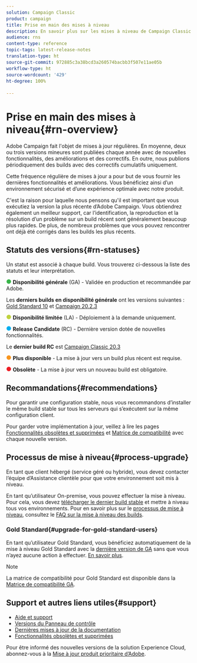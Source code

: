 ```yaml
---
solution: Campaign Classic
product: campaign
title: Prise en main des mises à niveau
description: En savoir plus sur les mises à niveau de Campaign Classic
audience: rns
content-type: reference
topic-tags: latest-release-notes
translation-type: ht
source-git-commit: 972885c3a38bcd3a260574bacbb3f507e11ae05b
workflow-type: ht
source-wordcount: '429'
ht-degree: 100%

---
```



# Prise en main des mises à niveau{#rn-overview}

Adobe Campaign fait l&#39;objet de mises à jour régulières. En moyenne, deux ou trois versions mineures sont publiées chaque année avec de nouvelles fonctionnalités, des améliorations et des correctifs. En outre, nous publions périodiquement des builds avec des correctifs cumulatifs uniquement.

Cette fréquence régulière de mises à jour a pour but de vous fournir les dernières fonctionnalités et améliorations. Vous bénéficiez ainsi d’un environnement sécurisé et d’une expérience optimale avec notre produit.

C&#39;est la raison pour laquelle nous pensons qu&#39;il est important que vous exécutiez la version la plus récente d’Adobe Campaign. Vous obtiendrez également un meilleur support, car l’identification, la reproduction et la résolution d’un problème sur un build récent sont généralement beaucoup plus rapides. De plus, de nombreux problèmes que vous pouvez rencontrer ont déjà été corrigés dans les builds les plus récents.

## Statuts des versions{#rn-statuses}

Un statut est associé à chaque build. Vous trouverez ci-dessous la liste des statuts et leur interprétation.

![](assets/do-not-localize/green3.png) **Disponibilité générale** (GA) - Validée en production et recommandée par Adobe.

Les **derniers builds en disponibilité générale** ont les versions suivantes : [Gold Standard 10](../../rn/using/gold-standard.md#gs-10) et [Campaign 20.2.3](../../rn/using/release--20-2.md#release-20-2-3-build-9182)

![](assets/do-not-localize/limited3.png) **Disponibilité limitée** (LA) - Déploiement à la demande uniquement.

![](assets/do-not-localize/blue3.png) **Release Candidate** (RC) - Dernière version dotée de nouvelles fonctionnalités.

Le **dernier build RC** est [Campaign Classic 20.3](../../rn/using/latest-release.md)

![](assets/do-not-localize/orange3.png) **Plus disponible** - La mise à jour vers un build plus récent est requise.

![](assets/do-not-localize/red3.png) **Obsolète** - La mise à jour vers un nouveau build est obligatoire.

## Recommandations{#recommendations}

Pour garantir une configuration stable, nous vous recommandons d’installer le même build stable sur tous les serveurs qui s’exécutent sur la même configuration client.

Pour garder votre implémentation à jour, veillez à lire les pages [Fonctionnalités obsolètes et supprimées](../../rn/using/deprecated-features.md) et [Matrice de compatibilité](../../rn/using/compatibility-matrix.md) avec chaque nouvelle version.

## Processus de mise à niveau{#process-upgrade}

En tant que client hébergé (service géré ou hybride), vous devez contacter l’équipe d’Assistance clientèle pour que votre environnement soit mis à niveau.

En tant qu’utilisateur On-premise, vous pouvez effectuer la mise à niveau. Pour cela, vous devez [télécharger le dernier build stable](https://experience.adobe.com/#/downloads/content/software-distribution/en/campaign.html) et mettre à niveau tous vos environnements. Pour en savoir plus sur le [processus de mise à niveau](../../production/using/build-upgrade.md), consultez le [FAQ sur la mise à niveau des builds](../../platform/using/faq-build-upgrade.md).

### Gold Standard{#upgrade-for-gold-standard-users}

En tant qu’utilisateur Gold Standard, vous bénéficiez automatiquement de la mise à niveau Gold Standard avec la [dernière version de GA](../../rn/using/gold-standard.md#gs-10) sans que vous n’ayez aucune action à effectuer. [En savoir plus](https://helpx.adobe.com/fr/campaign/kb/gold-standard.html).

>[!NOTE]
>La matrice de compatibilité pour Gold Standard est disponible dans la [Matrice de compatibilité GA](../../rn/using/compatibility-matrix-gs.md).

## Support et autres liens utiles{#support}

* [Aide et support](https://helpx.adobe.com/fr/campaign/kb/ac-support.html#acc-support)
* [Versions du Panneau de contrôle](https://docs.adobe.com/content/help/fr-FR/control-panel/using/release-notes.html)
* [Dernières mises à jour de la documentation](../../rn/using/documentation-updates.md)
* [Fonctionnalités obsolètes et supprimées](../../rn/using/deprecated-features.md)

Pour être informé des nouvelles versions de la solution Experience Cloud, abonnez-vous à la [Mise à jour produit prioritaire d’Adobe](https://www.adobe.com/fr/subscription/priority-product-update.html).
